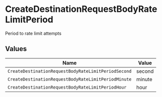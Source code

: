 # CreateDestinationRequestBodyRateLimitPeriod

Period to rate limit attempts


## Values

| Name                                                | Value                                               |
| --------------------------------------------------- | --------------------------------------------------- |
| `CreateDestinationRequestBodyRateLimitPeriodSecond` | second                                              |
| `CreateDestinationRequestBodyRateLimitPeriodMinute` | minute                                              |
| `CreateDestinationRequestBodyRateLimitPeriodHour`   | hour                                                |